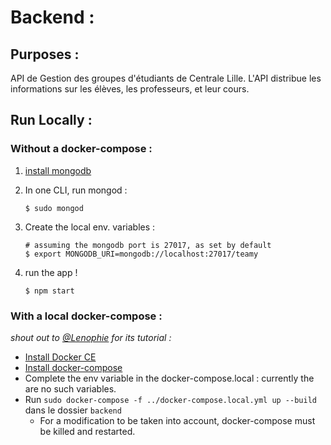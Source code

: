 # Backend :

## Purposes :

API de Gestion des groupes d'étudiants de Centrale Lille. 
L'API distribue les informations sur les élèves, les professeurs, et leur cours. 

## Run Locally : 

### Without a docker-compose :

1. [install mongodb](https://docs.mongodb.com/manual/installation/)
2. In one CLI, run mongod : 
    
    ```(bash)
    $ sudo mongod
    ```
3. Create the local env. variables : 
    
    ```(bash)
    # assuming the mongodb port is 27017, as set by default
    $ export MONGODB_URI=mongodb://localhost:27017/teamy
    ```
4. run the app ! 
    
    ```(bash)
    $ npm start
    ```
    
 ### With a local docker-compose : 
 
 *shout out to [@Lenophie](https://github.com/Lenophie) for its tutorial :*
 
* [Install Docker CE](https://docs.docker.com/install/)
* [Install docker-compose](https://docs.docker.com/compose/install/)
* Complete the env variable in the docker-compose.local : currently the are no such variables.
* Run `sudo docker-compose -f ../docker-compose.local.yml up --build` dans le dossier `backend`
    * For a modification to be taken into account, docker-compose must be killed and restarted.
   
